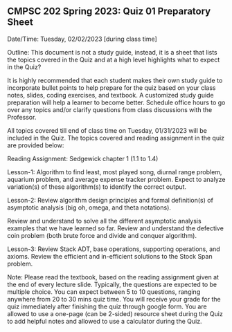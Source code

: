 ## CMPSC 202 Spring 2023: Quiz 01 Preparatory Sheet

Date/Time: Tuesday, 02/02/2023 [during class time]

Outline: This document is not a study guide, instead, it is a sheet that lists the topics covered in the Quiz and at a high level highlights what to expect in the Quiz?

It is highly recommended that each student makes their own study guide to incorporate bullet points to help prepare for the quiz based on your class notes, slides, coding exercises, and textbook. A customized study guide preparation will help a learner to become better. Schedule office hours to go over any topics and/or clarify questions from class discussions with the Professor. 

All topics covered till end of class time on Tuesday, 01/31/2023 will be included in the Quiz. The topics covered and reading assignment in the quiz are provided below:

Reading Assignment: Sedgewick chapter 1 (1.1 to 1.4)

Lesson-1: Algorithm to find least, most played song, diurnal range problem, aquarium problem, and average expense tracker problem. Expect to analyze variation(s) of these algorithm(s) to identify the correct output. 

Lesson-2: Review algorithm design principles and formal definition(s) of asymptotic analysis (big oh, omega, and theta notations). 

Review and understand to solve all the different asymptotic analysis examples that we have learned so far. Review and understand the defective coin problem (both brute force and divide and conquer algorithm). 

Lesson-3: Review Stack ADT, base operations, supporting operations, and axioms. Review the efficient and in-efficient solutions to the Stock Span problem. 

Note: Please read the textbook, based on the reading assignment given at the end of every lecture slide. 
Typically, the questions are expected to be multiple choice. You can expect between 5 to 10 questions, ranging anywhere from 20 to 30 mins quiz time. You will receive your grade for the quiz immediately after finishing the quiz through google form. You are allowed to use a one-page (can be 2-sided) resource sheet during the Quiz to add helpful notes and allowed to use a calculator during the Quiz. 


